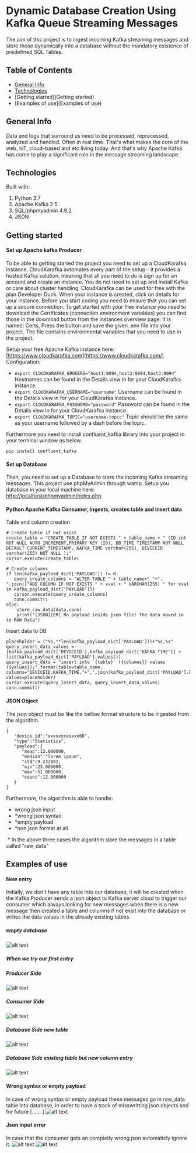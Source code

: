 # Dynamic Database Creation Using Kafka Queue Streaming Messages
The aim of this project is to ingest incoming Kafka streaming messages and store those dynamically into a database without the mandatory existence of predefined SQL Tables.

## Table of Contents
-   [General Info](GeneralInfo)
-   [Technologies](Technologies)
-   [Getting started](Getting started)
-  [Examples of use](Examples of use)

## General Info
Data and logs that surround us need to be processed, reprocessed, analyzed and handled. Often in real time. That's what makes the core of the web, IoT, cloud-based and etc living today. And that's why Apache Kafka has come to play a significant role in the message streaming landscape. 


## Technologies

Built with:
 1. Python 3.7
 2. Apache Kafka 2.5
 3. SQL/phpmyadmin 4.9.2
 4. JSON 

## Getting started
#### Set up Apache kafka Producer
To be able to getting started the project you need to set up a CloudKarafka instance. CloudKarafka automates every part of the setup - it provides a hosted Kafka solution, meaning that all you need to do is sign up for an account and create an instance. You do not need to set up and install Kafka or care about cluster handling. CloudKarafka can be used for free with the plan Developer Duck. 
When your instance is created, click on details for your instance. Before you start coding you need to ensure that you can set up a secure connection. To get started with your free instance you need to download the Certificates (connection environment variables) you can find those in the download button from the instances overview page. It is named: Certs, Press the button and save the given .env file into your project. The file contains environmental variables that you need to use in the project.

Setup your free Apache Kafka instance here: [https://www.cloudkarafka.com](https://www.cloudkarafka.com/) 
Configuration:

-   `export CLOUDKARAFKA_BROKERS="host1:9094,host2:9094,host3:9094"`  Hostnames can be found in the Details view in for your CloudKarafka instance.
-   `export CLOUDKARAFKA_USERNAME="username"`  Username can be found in the Details view in for your CloudKarafka instance.
-   `export CLOUDKARAFKA_PASSWORD="password"`  Password can be found in the Details view in for your CloudKarafka instance.
-   `export CLOUDKARAFKA_TOPIC="username-topic"`  Topic should be the same as your username followed by a dash before the topic.

Furthermore you need to install confluent_kafka library into your project in your terminal window as below.

```
pip install confluent_kafka
```
#### Set up Database
Then, you need to set up a Database to store the incoming Kafka streaming messages. This project use phpMyAdmin through wamp. 
Setup you database in your local machine here: [http://localhost/phpmyadmin/index.php](http://localhost/phpmyadmin/index.php)

#### Python Apache Kafka Consumer, ingests, creates table and insert data
Table and column creation
```
# Create table if not exist
create_table = "CREATE TABLE IF NOT EXISTS " + table_name + " (ID int NOT NULL AUTO_INCREMENT,PRIMARY KEY (ID), DB_TIME TIMESTAMP NOT NULL DEFAULT CURRENT_TIMESTAMP, KAFKA_TIME varchar(255), DEVICEID varchar(255) NOT NULL );"
cursor.execute(create_table)

# Create columns
if len(kafka_payload_dict['PAYLOAD']) != 0:
   query_create_columns = "ALTER TABLE " + table_name+" "+", ".join(["ADD COLUMN IF NOT EXISTS " + xval + " VARCHAR(255) " for xval in kafka_payload_dict['PAYLOAD']])
   cursor.execute(query_create_columns)
   conn.commit()
else:
    store_raw_data(data,conn)
    print("[JSON][ER] No payload inside json file! The data moved in to RAW Data")   
```


Insert data to DB
```
placeholder = ("%s,"*len(kafka_payload_dict['PAYLOAD']))+"%s,%s"
query_insert_data_values = [kafka_payload_dict['DEVICEID'],kafka_payload_dict['KAFKA_TIME']] + list(kafka_payload_dict['PAYLOAD'].values())
query_insert_data = "insert into `{table}` ({columns}) values ({values});".format(table=table_name, columns="DEVICEID,KAFKA_TIME,"+",".join(kafka_payload_dict['PAYLOAD'].keys()), values=placeholder)
cursor.execute(query_insert_data, query_insert_data_values)
conn.commit()    
```
#### JSON Object
The json object must be like the bellow format structure to be ingested from the algorithm.

```
{
   "device id":"xxxxxxxxxxxx00",
   "type":"Statistics",
   "payload":{
      "mean":12.000000,
      "median":"lorem ipsum",
      "std":9.232682,
      "min":23.000000,
      "max":51.000000,
      "count":12.000000
   }
}
```
Furthermore, the algorithm is able to handle:

 - wrong json input 
 - *wrong json syntax
 - *empty payload
 - *non json format at all 

&#8291; * In the above three cases the algorithm store the messages in a table called "raw_data" 


## Examples of use
#### New entry
Initially, we don't have any table into our database, it will be created when the Kafka Producer sends a json object to Kafka server cloud to trigger our consumer which always looking for new messages when there is a new message then created a table and columns if not exist into the database or writes the data values in the already existing tables.
##### empty database
![alt text](images/1.png)
##### When we try our first entry
##### Producer Side
![alt text](images/2.png)
##### Consumer Side
![alt text](images/3.png)
##### Database Side new table
![alt text](images/4.png)
##### Database Side existing table but new column entry
![alt text](images/5.png)

#### Wrong syntax or empty payload
In case of wrong syntax or empty payload these messages go in raw_data table into database, in order to have a track of misswritting json objects and for future [.......] 
![alt text](images/6.png)
#### Json input error
In case that the consumer gets an completly wrong json automaticly ignore it.
![alt text](images/7.png)
![alt text](images/8.png)






